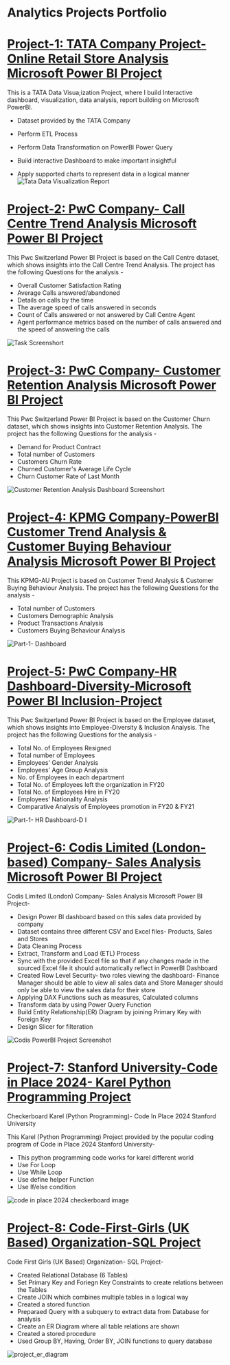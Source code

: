 # Analytics Projects Portfolio

# [Project-1: TATA Company Project- Online Retail Store Analysis Microsoft Power BI Project](https://github.com/SHEETAL0812/TATA--Virtual-Practical-Training--Data-Visualisation-Empowering-Business-with-Effective-Insights.git)

This is a TATA Data Visua;ization Project, where I build Interactive dashboard, visualization, data analysis, report building on Microsoft PowerBI.

* Dataset provided by the TATA Company
* Perform ETL Process
* Perform Data Transformation on PowerBI Power Query
* Build interactive Dashboard to make important insightful
  
* Apply supported charts to represent data in a logical manner![Tata Data Visualization Report](https://github.com/SHEETAL0812/sheetal_project_protfolio/assets/128026212/8f3c65ba-1063-4d67-bc36-baa0e2b8ae98)


# [Project-2: PwC Company- Call Centre Trend Analysis Microsoft Power BI Project](https://github.com/SHEETAL0812/pwc_dataviz_project.git)

This Pwc Switzerland Power BI Project is based on the Call Centre dataset, which shows insights into the Call Centre Trend Analysis. The project has the following Questions for the analysis -

* Overall Customer Satisfaction Rating
* Average Calls answered/abandoned
* Details on calls by the time
* The average speed of calls answered in seconds
* Count of Calls answered or not answered by Call Centre Agent
* Agent performance metrics based on the number of calls answered and the speed of answering the calls

![Task Screenshort](https://github.com/SHEETAL0812/sheetal_project_protfolio/assets/128026212/41009206-526e-4bcd-8d69-91b0e7d6c551)

# [Project-3: PwC Company- Customer Retention Analysis Microsoft Power BI Project](https://github.com/SHEETAL0812/project-3-Customer-Retention-Analysis.git)

This Pwc Switzerland Power BI Project is based on the Customer Churn dataset, which shows insights into Customer Retention Analysis. The project has the following Questions for the analysis -

* Demand for Product Contract
* Total number of Customers
* Customers Churn Rate
* Churned Customer's Average Life Cycle
* Churn Customer Rate of Last Month

![Customer Retention Analysis Dashboard Screenshort](https://github.com/SHEETAL0812/Sheetal-Data_Analysis_project_protfolio/assets/128026212/17810416-3867-47e6-bc02-60307e50c957)

# [Project-4: KPMG Company-PowerBI Customer Trend Analysis & Customer Buying Behaviour Analysis Microsoft Power BI Project](https://github.com/SHEETAL0812/Project-4-KPMG-PowerBI.git)

This KPMG-AU Project is based on Customer Trend Analysis & Customer Buying Behaviour Analysis. The project has the following Questions for the analysis -

* Total number of Customers
* Customers Demographic Analysis
* Product Transactions Analysis
* Customers Buying Behaviour Analysis

![Part-1- Dashboard](https://github.com/SHEETAL0812/Sheetal-Data_Analysis_project_protfolio/assets/128026212/d937813f-cc90-418f-a309-b77e0d7aa85b)

# [Project-5: PwC Company-HR Dashboard-Diversity-Microsoft Power BI Inclusion-Project](https://github.com/SHEETAL0812/Project-5-Pwc-Diversity-Inclusion-Project.git)

This Pwc Switzerland Power BI Project is based on the Employee dataset, which shows insights into Employee-Diversity & Inclusion Analysis. The project has the following Questions for the analysis -

* Total No. of Employees Resigned
* Total number of Employees
* Employees' Gender Analysis
* Employees' Age Group Analysis
* No. of Employees in each department
* Total No. of Employees left the organization in FY20
* Total No. of Employees Hire in FY20
* Employees' Nationality Analysis
* Comparative Analysis of Employees promotion in FY20 & FY21

![Part-1- HR Dashboard-D I](https://github.com/SHEETAL0812/Sheetal-Data_Analysis_project_protfolio/assets/128026212/eeae22e8-9963-442e-932a-fee35ef277dd)

# [Project-6: Codis Limited (London-based) Company- Sales Analysis Microsoft Power BI Project](https://github.com/SHEETAL0812/Project-7-codis-Limited-PowerBI-.git)

Codis Limited (London) Company- Sales Analysis Microsoft Power BI Project-

* Design Power BI dashboard based on this sales data provided by company
* Dataset contains three different CSV and Excel files- Products, Sales and Stores
* Data Cleaning Process
* Extract, Transform and Load (ETL) Process
* Sync with the provided Excel file so that if any changes made in the sourced Excel file it should automatically reflect in PowerBI Dashboard
* Created Row Level Security- two roles viewing the dashboard- Finance Manager should be able to view all sales data and Store Manager should only be able to view the sales data for their store
* Applying DAX Functions such as measures, Calculated columns
* Transform data by using Power Query Function
* Build Entity Relationship(ER) Diagram by joining Primary Key with Foreign Key
* Design Slicer for filteration

![Codis PowerBI Project Screenshot](https://github.com/SHEETAL0812/Sheetal-Data_Analysis_project_protfolio/assets/128026212/5f86cec0-4848-4e18-bf5f-bc7204df4085)


# [Project-7: Stanford University-Code in Place 2024- Karel Python Programming Project](https://github.com/SHEETAL0812/Project-6-codeinplace2024karel.git)

Checkerboard Karel (Python Programming)- Code In Place 2024 Stanford University

This Karel (Python Programming) Project provided by the popular coding program of Code in Place 2024 Stanford University-

* This python programming code works for karel different world
* Use For Loop
* Use While Loop
* Use define helper Function
* Use If/else condition

![code in place 2024 checkerboard image](https://github.com/SHEETAL0812/Sheetal-Data_Analysis_project_protfolio/assets/128026212/efaa5de1-0123-459a-b22d-6c6df9f8b025)


# [Project-8: Code-First-Girls (UK Based) Organization-SQL Project](https://github.com/SHEETAL0812/Project-8--Code-First-Girls-SQL.git)

Code First Girls (UK Based) Organization- SQL Project-

* Created Relational Database (6 Tables)
* Set Primary Key and Foriegn Key Constraints to create relations between the Tables
* Create JOIN which combines multiple tables in a logical way
* Created a stored function
* Preparaed Query with a subquery to extract data from Database for analysis
* Create an ER Diagram where all table relations are shown
* Created a stored procedure
* Used Group BY, Having, Order BY, JOIN functions to query database

![project_er_diagram](https://github.com/SHEETAL0812/Sheetal-Data_Analysis_project_protfolio/assets/128026212/a88e6c45-0328-440b-8c23-671caec8dc92)






